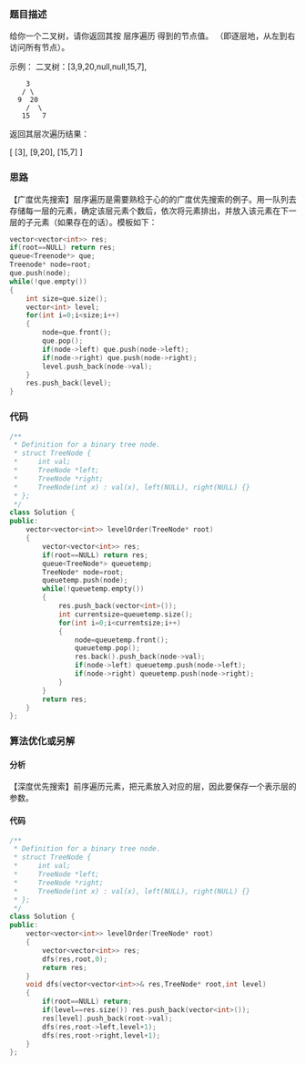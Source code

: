 ### 题目描述

给你一个二叉树，请你返回其按 层序遍历 得到的节点值。 （即逐层地，从左到右访问所有节点）。

示例：
二叉树：[3,9,20,null,null,15,7],

```
    3
   / \
  9  20
    /  \
   15   7
```


返回其层次遍历结果：

[
  [3],
  [9,20],
  [15,7]
]

### 思路

【广度优先搜索】层序遍历是需要熟稔于心的的广度优先搜索的例子。用一队列去存储每一层的元素，确定该层元素个数后，依次将元素排出，并放入该元素在下一层的子元素（如果存在的话）。模板如下：

```c++
vector<vector<int>> res;
if(root==NULL) return res;
queue<Treenode*> que;
Treenode* node=root;
que.push(node);
while(!que.empty())
{
    int size=que.size();
    vector<int> level;
    for(int i=0;i<size;i++)
    {
        node=que.front();
        que.pop();
        if(node->left) que.push(node->left);
        if(node->right) que.push(node->right);
        level.push_back(node->val);
    }
    res.push_back(level);
}
```



### 代码

```c++
/**
 * Definition for a binary tree node.
 * struct TreeNode {
 *     int val;
 *     TreeNode *left;
 *     TreeNode *right;
 *     TreeNode(int x) : val(x), left(NULL), right(NULL) {}
 * };
 */
class Solution {
public:
    vector<vector<int>> levelOrder(TreeNode* root) 
    {
        vector<vector<int>> res;
        if(root==NULL) return res;
        queue<TreeNode*> queuetemp;
        TreeNode* node=root;
        queuetemp.push(node);
        while(!queuetemp.empty())
        {
            res.push_back(vector<int>());
            int currentsize=queuetemp.size();
            for(int i=0;i<currentsize;i++)
            {
                node=queuetemp.front();
                queuetemp.pop();
                res.back().push_back(node->val);
                if(node->left) queuetemp.push(node->left);
                if(node->right) queuetemp.push(node->right);
            }
        }
        return res;   
    }
};
```

### 算法优化或另解

#### 分析

【深度优先搜索】前序遍历元素，把元素放入对应的层，因此要保存一个表示层的参数。

#### 代码

```c++
/**
 * Definition for a binary tree node.
 * struct TreeNode {
 *     int val;
 *     TreeNode *left;
 *     TreeNode *right;
 *     TreeNode(int x) : val(x), left(NULL), right(NULL) {}
 * };
 */
class Solution {
public:
    vector<vector<int>> levelOrder(TreeNode* root) 
    {
        vector<vector<int>> res;
        dfs(res,root,0);
        return res;
    }
    void dfs(vector<vector<int>>& res,TreeNode* root,int level)
    {
        if(root==NULL) return;
        if(level==res.size()) res.push_back(vector<int>());
        res[level].push_back(root->val);
        dfs(res,root->left,level+1);
        dfs(res,root->right,level+1);
    }
};
```

